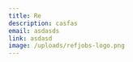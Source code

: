 ```yaml
---
title: Re
description: casfas
email: asdasds
link: asdasd
image: /uploads/refjobs-logo.png
---
```


